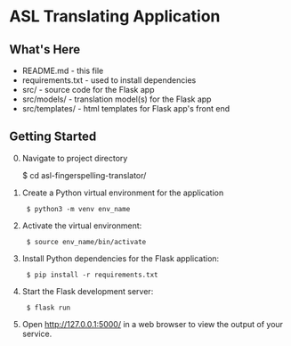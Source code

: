 ASL Translating Application
===========================

What's Here
-----------

* README.md - this file
* requirements.txt - used to install dependencies
* src/ - source code for the Flask app
* src/models/ - translation model(s) for the Flask app
* src/templates/ - html templates for Flask app's front end

Getting Started
---------------

0. Navigate to project directory
	
	$ cd asl-fingerspelling-translator/

1. Create a Python virtual environment for the application

        $ python3 -m venv env_name

2. Activate the virtual environment:

        $ source env_name/bin/activate

3. Install Python dependencies for the Flask application:

        $ pip install -r requirements.txt

4. Start the Flask development server:

        $ flask run

5. Open http://127.0.0.1:5000/ in a web browser to view the output of your
   service.
